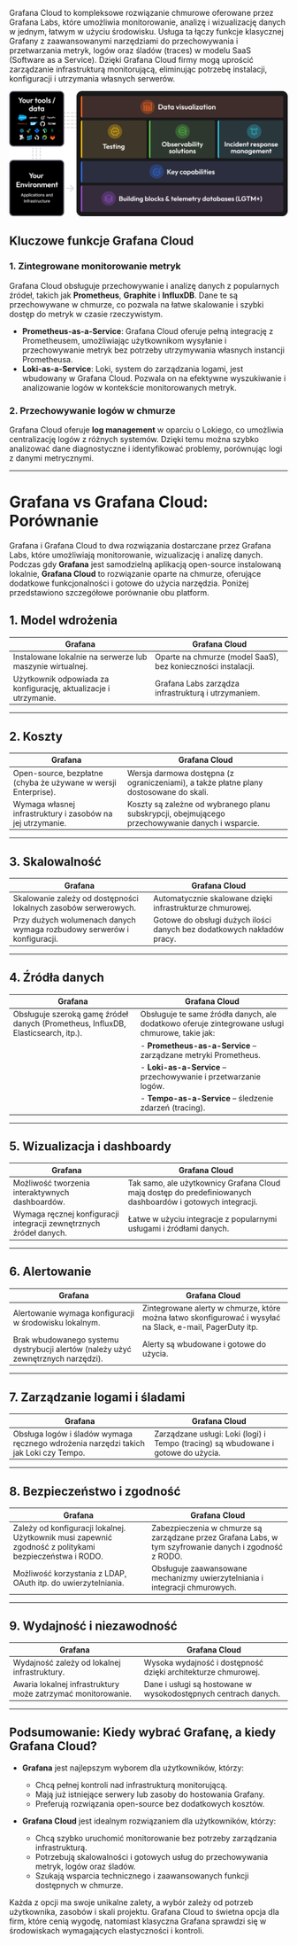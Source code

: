 Grafana Cloud to kompleksowe rozwiązanie chmurowe oferowane przez Grafana Labs, które umożliwia monitorowanie, analizę i wizualizację danych w jednym, łatwym w użyciu środowisku. Usługa ta łączy funkcje klasycznej Grafany z zaawansowanymi narzędziami do przechowywania i przetwarzania metryk, logów oraz śladów (traces) w modelu SaaS (Software as a Service). Dzięki Grafana Cloud firmy mogą uprościć zarządzanie infrastrukturą monitorującą, eliminując potrzebę instalacji, konfiguracji i utrzymania własnych serwerów.

![Visualization](/grafiki/011-grafana-cloud.png)
## Kluczowe funkcje Grafana Cloud

### 1. **Zintegrowane monitorowanie metryk**

Grafana Cloud obsługuje przechowywanie i analizę danych z popularnych źródeł, takich jak **Prometheus**, **Graphite** i **InfluxDB**. Dane te są przechowywane w chmurze, co pozwala na łatwe skalowanie i szybki dostęp do metryk w czasie rzeczywistym.

- **Prometheus-as-a-Service**: Grafana Cloud oferuje pełną integrację z Prometheusem, umożliwiając użytkownikom wysyłanie i przechowywanie metryk bez potrzeby utrzymywania własnych instancji Prometheusa.
- **Loki-as-a-Service**: Loki, system do zarządzania logami, jest wbudowany w Grafana Cloud. Pozwala on na efektywne wyszukiwanie i analizowanie logów w kontekście monitorowanych metryk.

### 2. **Przechowywanie logów w chmurze**

Grafana Cloud oferuje **log management** w oparciu o Lokiego, co umożliwia centralizację logów z różnych systemów. Dzięki temu można szybko analizować dane diagnostyczne i identyfikować problemy, porównując logi z danymi metrycznymi.

___
# Grafana vs Grafana Cloud: Porównanie

Grafana i Grafana Cloud to dwa rozwiązania dostarczane przez Grafana Labs, które umożliwiają monitorowanie, wizualizację i analizę danych. Podczas gdy **Grafana** jest samodzielną aplikacją open-source instalowaną lokalnie, **Grafana Cloud** to rozwiązanie oparte na chmurze, oferujące dodatkowe funkcjonalności i gotowe do użycia narzędzia. Poniżej przedstawiono szczegółowe porównanie obu platform.

## 1. **Model wdrożenia**

|**Grafana**|**Grafana Cloud**|
|---|---|
|Instalowane lokalnie na serwerze lub maszynie wirtualnej.|Oparte na chmurze (model SaaS), bez konieczności instalacji.|
|Użytkownik odpowiada za konfigurację, aktualizacje i utrzymanie.|Grafana Labs zarządza infrastrukturą i utrzymaniem.|

---
## 2. **Koszty**

|**Grafana**|**Grafana Cloud**|
|---|---|
|Open-source, bezpłatne (chyba że używane w wersji Enterprise).|Wersja darmowa dostępna (z ograniczeniami), a także płatne plany dostosowane do skali.|
|Wymaga własnej infrastruktury i zasobów na jej utrzymanie.|Koszty są zależne od wybranego planu subskrypcji, obejmującego przechowywanie danych i wsparcie.|

---

## 3. **Skalowalność**

|**Grafana**|**Grafana Cloud**|
|---|---|
|Skalowanie zależy od dostępności lokalnych zasobów serwerowych.|Automatycznie skalowane dzięki infrastrukturze chmurowej.|
|Przy dużych wolumenach danych wymaga rozbudowy serwerów i konfiguracji.|Gotowe do obsługi dużych ilości danych bez dodatkowych nakładów pracy.|

---

## 4. **Źródła danych**

|**Grafana**|**Grafana Cloud**|
|---|---|
|Obsługuje szeroką gamę źródeł danych (Prometheus, InfluxDB, Elasticsearch, itp.).|Obsługuje te same źródła danych, ale dodatkowo oferuje zintegrowane usługi chmurowe, takie jak:|
||- **Prometheus-as-a-Service** – zarządzane metryki Prometheus.|
||- **Loki-as-a-Service** – przechowywanie i przetwarzanie logów.|
||- **Tempo-as-a-Service** – śledzenie zdarzeń (tracing).|

---

## 5. **Wizualizacja i dashboardy**

|**Grafana**|**Grafana Cloud**|
|---|---|
|Możliwość tworzenia interaktywnych dashboardów.|Tak samo, ale użytkownicy Grafana Cloud mają dostęp do predefiniowanych dashboardów i gotowych integracji.|
|Wymaga ręcznej konfiguracji integracji zewnętrznych źródeł danych.|Łatwe w użyciu integracje z popularnymi usługami i źródłami danych.|

---

## 6. **Alertowanie**

|**Grafana**|**Grafana Cloud**|
|---|---|
|Alertowanie wymaga konfiguracji w środowisku lokalnym.|Zintegrowane alerty w chmurze, które można łatwo skonfigurować i wysyłać na Slack, e-mail, PagerDuty itp.|
|Brak wbudowanego systemu dystrybucji alertów (należy użyć zewnętrznych narzędzi).|Alerty są wbudowane i gotowe do użycia.|

---

## 7. **Zarządzanie logami i śladami**

|**Grafana**|**Grafana Cloud**|
|---|---|
|Obsługa logów i śladów wymaga ręcznego wdrożenia narzędzi takich jak Loki czy Tempo.|Zarządzane usługi: Loki (logi) i Tempo (tracing) są wbudowane i gotowe do użycia.|

---

## 8. **Bezpieczeństwo i zgodność**

|**Grafana**|**Grafana Cloud**|
|---|---|
|Zależy od konfiguracji lokalnej. Użytkownik musi zapewnić zgodność z politykami bezpieczeństwa i RODO.|Zabezpieczenia w chmurze są zarządzane przez Grafana Labs, w tym szyfrowanie danych i zgodność z RODO.|
|Możliwość korzystania z LDAP, OAuth itp. do uwierzytelniania.|Obsługuje zaawansowane mechanizmy uwierzytelniania i integracji chmurowych.|

---

## 9. **Wydajność i niezawodność**

|**Grafana**|**Grafana Cloud**|
|---|---|
|Wydajność zależy od lokalnej infrastruktury.|Wysoka wydajność i dostępność dzięki architekturze chmurowej.|
|Awaria lokalnej infrastruktury może zatrzymać monitorowanie.|Dane i usługi są hostowane w wysokodostępnych centrach danych.|

---

## Podsumowanie: Kiedy wybrać Grafanę, a kiedy Grafana Cloud?

- **Grafana** jest najlepszym wyborem dla użytkowników, którzy:
    
    - Chcą pełnej kontroli nad infrastrukturą monitorującą.
    - Mają już istniejące serwery lub zasoby do hostowania Grafany.
    - Preferują rozwiązania open-source bez dodatkowych kosztów.
- **Grafana Cloud** jest idealnym rozwiązaniem dla użytkowników, którzy:
    
    - Chcą szybko uruchomić monitorowanie bez potrzeby zarządzania infrastrukturą.
    - Potrzebują skalowalności i gotowych usług do przechowywania metryk, logów oraz śladów.
    - Szukają wsparcia technicznego i zaawansowanych funkcji dostępnych w chmurze.

Każda z opcji ma swoje unikalne zalety, a wybór zależy od potrzeb użytkownika, zasobów i skali projektu. Grafana Cloud to świetna opcja dla firm, które cenią wygodę, natomiast klasyczna Grafana sprawdzi się w środowiskach wymagających elastyczności i kontroli.